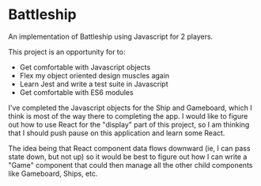 # Battleship

An implementation of Battleship using Javascript for 2 players.

This project is an opportunity for to:
* Get comfortable with Javascript objects
* Flex my object oriented design muscles again
* Learn Jest and write a test suite in Javascript
* Get comfortable with ES6 modules

I've completed the Javascript objects for the Ship and Gameboard, which I think is most of the way there to completing the app. I would like to figure out how to use React for the "display" part of this project, so I am thinking that I should push pause on this application and learn some React.

The idea being that React component data flows downward (ie, I can pass state down, but not up) so it would be best to figure out how I can write a "Game" component that could then manage all the other child components like Gameboard, Ships, etc.